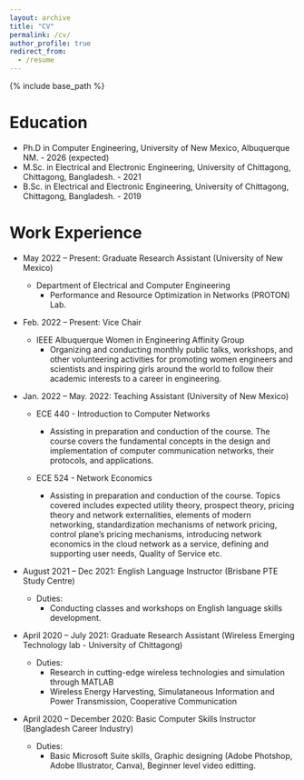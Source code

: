 ```yaml
---
layout: archive
title: "CV"
permalink: /cv/
author_profile: true
redirect_from:
  - /resume
---
```


{% include base_path %}

Education
======
* Ph.D in Computer Engineering, University of New Mexico, Albuquerque NM. - 2026 (expected)
* M.Sc. in Electrical and Electronic Engineering, University of Chittagong, Chittagong, Bangladesh. - 2021 
* B.Sc. in Electrical and Electronic Engineering, University of Chittagong, Chittagong, Bangladesh. - 2019


Work Experience
======
* May 2022 – Present: Graduate Research Assistant (University of New Mexico)
  * Department of Electrical and Computer Engineering 
    - Performance and Resource Optimization in Networks (PROTON) Lab.
 
* Feb. 2022 – Present: Vice Chair 
  * IEEE Albuquerque Women in Engineering Affinity Group 
    - Organizing and conducting monthly public talks, workshops, and other volunteering activities for promoting women engineers and scientists and inspiring girls around the world to follow their academic interests to a career in engineering.

* Jan. 2022 – May. 2022: Teaching Assistant (University of New Mexico)
  * ECE 440 - Introduction to Computer Networks 
    - Assisting in preparation and conduction of the course. The course covers the fundamental concepts in the design and implementation of computer communication networks, their protocols, and applications.

  * ECE 524 - Network Economics
    - Assisting in preparation and conduction of the course. Topics covered includes expected utility theory, prospect theory, pricing theory and network externalities, elements of modern networking, standardization mechanisms of network pricing, control plane’s pricing mechanisms, introducing network economics in the cloud network as a service, defining and supporting user needs, Quality of Service etc.

* August 2021 – Dec 2021: English Language Instructor (Brisbane PTE Study Centre)
  * Duties:
    -	Conducting classes and workshops on English language skills development. 

* April 2020 – July 2021: Graduate Research Assistant (Wireless Emerging Technology lab - University of Chittagong)
 
  * Duties:
    -	Research in cutting-edge wireless technologies and simulation through MATLAB
    -	Wireless Energy Harvesting, Simulataneous Information and Power Transmission, Cooperative Communication

* April 2020 – December 2020: Basic Computer Skills Instructor (Bangladesh Career Industry)
  * Duties:
    - Basic Microsoft Suite skills, Graphic designing (Adobe Photshop, Adobe Illustrator, Canva), Beginner level video editting.
 

 
